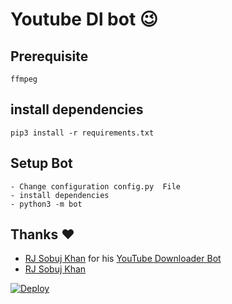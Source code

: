 # Youtube Dl bot 😉
## Prerequisite
    ffmpeg
  
    
## install dependencies
    pip3 install -r requirements.txt


## Setup Bot
    - Change configuration config.py  File
    - install dependencies
    - python3 -m bot
    
## Thanks ❤️
* [RJ Sobuj Khan](https://telegram.dog/RJSobujKhan) for his [YouTube Downloader Bot](https://github.com/RJSobujKhan/AnyDLBot)
* [RJ Sobuj Khan](https://telegram.dog/RJSobujKhan)

[![Deploy](https://www.herokucdn.com/deploy/button.svg)](https://heroku.com/deploy?template=https://github.com/RJSobujKhan/Youtube-Downloader-Bot/tree/master)
